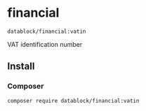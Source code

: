 # financial

`datablock/financial:vatin`

VAT identification number


## Install

### Composer
`composer require datablock/financial:vatin`